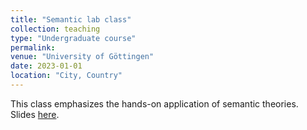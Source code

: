 ```yaml
---
title: "Semantic lab class"
collection: teaching
type: "Undergraduate course"
permalink: 
venue: "University of Göttingen"
date: 2023-01-01
location: "City, Country"
---
```

This class emphasizes the hands-on application of semantic theories. Slides [here](https://github.com/zeqizhao12/zeqizhao12.github.io/tree/6767b899b117f5cabb371150bf1bf8731c83dfcd/files/Lab_class_23_24).
